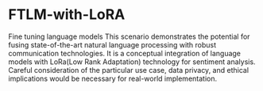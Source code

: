 # FTLM-with-LoRA
Fine tuning language models 
This scenario demonstrates the potential for fusing state-of-the-art natural language processing with robust communication technologies. It is a conceptual integration of language models with LoRa(Low Rank Adaptation) technology for sentiment analysis. Careful consideration of the particular use case, data privacy, and ethical implications would be necessary for real-world implementation.
